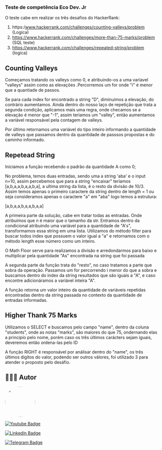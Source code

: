 ### Teste de competência Eco Dev. Jr

<p>
  O teste cabe em realizar os três desafios do HackerRank:

  1. https:/www.hackerrank.com/challenges/counting-valleys/problem (Logica)
  2. https://www.hackerrank.com/challenges/more-than-75-marks/problem (SQL teste) 
  3. https://www.hackerrank.com/challenges/repeated-string/problem (logica)

</p>

## Counting Valleys

<p> 
  Começamos tratando os valleys como 0, e atribuindo-os a uma varíavel "valleys" assim como as elevações .Percorremos um for onde "i" é menor que a quantiade de passos.

  Se para cada index for encontrado a string "D", diminuimos a elevação, do contrário aumentamos. Ainda dentro do nosso laço de repetição que trata a segunda condição, aplicamos mais uma regra, onde checamos se a elevação é menor que "-1", assim teriamos um "valley", então aumentamos a variável
  responsável pela contagem de valleys.

  Por último retornamos uma variável do tipo inteiro informando
  a quantidade de valleys que passamos dentro da quantidade de passsos
  propostas e do caminho informado.

</p>

## Repetead String

<p>
  Iniciamos a função recebendo o padrão da quantidade A como 0;

  No problema, temos duas entradas, sendo uma a string 'aba' e
  o input n=10, assim percebemos que para a string "encaixar" teríamos
  [a,b,a,a,b,a,a,b,a], a ultima string da lista, é o resto da divisão de 10/3. Assim temos apenas o primeiro caractere da string dentro de length = 1
  ou seja consideramos apenas o caractere "a" em "aba" logo temos a estrutura:

  [a,b,a,a,b,a,a,b,a,a]

  A primeira parte da solução, cabe em tratar todas as entradas.
  Onde atribuímos que n é maior que o tamanho da str.
  Entramos dentro da condicional atribuindo uma variável para
  a quantidade de "A's", transformamos essa string em uma lista.
  Utilizamos do método filter para buscar todos index que possuem
  o valor igual a "a" e retornamos com o método length esse número
  como um inteiro.

  O Math Floor serve para realizamos a divisão e arredondarmos para baixo
  e multiplicar pela quantidade "As" encontrada na string que foi passada

  A segunda parte da função trata do "resto", no caso tratamos a parte
  que sobra da operação. Passamos um for percorrendo i menor do que
  a sobra e buscamos dentro do index da string resultados que são iguais
  a "A", e caso encontre adicionáramos a variável inteira "A".

  A função retorna um valor inteiro da quantidade de variáveis repetidas  
  encontradas dentro da string passada no contexto da quantidade de
  entradas informadas.
</p>

## Higher Thank 75 Marks

<p>

  Utilizamos o SELECT e buscamos pelo campo "name", dentro
  da coluna "students", onde as notas "marks", são maiores do que 75,
  ondernando elas a principío pelo nome, porém caso os três últimos
  carácters sejam iguais, deveremos então ordena-las pelo ID

  A função RIGHT é responsável por análisar dentro do "name", os três
  últimos digítos do valor, podendo ser outros válores, foi utilizado 3
  para atender o proposto pelo desáfio. 

</p>

## 👨🏻‍🎓 Autor

<a href="https://github.com/aawadallak">
 <img style="border-radius: 50%;" src="https://avatars.githubusercontent.com/u/74802742?v=4" width="100px;" alt=""/>
</a>

  [![Youtube Badge](https://img.shields.io/badge/Gmail-D14836?style=for-the-badge&logo=gmail&logoColor=white&link=http)](mailto:alexandre.awadallak@gmail.com)

  [![Linkedin Badge](https://img.shields.io/badge/LinkedIn-0077B5?style=for-the-badge&logo=linkedin&logoColor=white&link=https://www.linkedin.com/in/alexandre-yasser-awadallak-1900951b0/)](https://www.linkedin.com/in/alexandre-awadallak)

  [![Telegram Badge](https://img.shields.io/badge/Telegram-2CA5E0?style=for-the-badge&logo=telegram&logoColor=white&link=https://t.me/aawadallak)](https://t.me/aawadallak)
